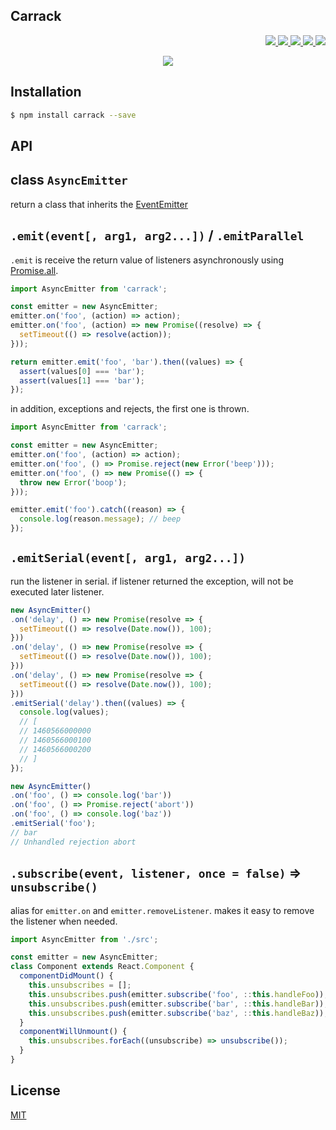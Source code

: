 Carrack
---

<p align="right">
  <a href="https://npmjs.org/package/carrack">
    <img src="https://img.shields.io/npm/v/carrack.svg?style=flat-square">
  </a>
  <a href="https://travis-ci.org/59naga/carrack">
    <img src="http://img.shields.io/travis/59naga/carrack.svg?style=flat-square">
  </a>
  <a href="https://codeclimate.com/github/59naga/carrack/coverage">
    <img src="https://img.shields.io/codeclimate/github/59naga/carrack.svg?style=flat-square">
  </a>
  <a href="https://codeclimate.com/github/59naga/carrack">
    <img src="https://img.shields.io/codeclimate/coverage/github/59naga/carrack.svg?style=flat-square">
  </a>
  <a href="https://gemnasium.com/59naga/carrack">
    <img src="https://img.shields.io/gemnasium/59naga/carrack.svg?style=flat-square">
  </a>
</p>

<p align="center">
  <a href="https://saucelabs.com/u/59798">
    <img src="http://soysauce.berabou.me/u/59798/carrack.svg">
  </a>
</p>

Installation
---
```bash
$ npm install carrack --save
```

API
---

class `AsyncEmitter`
---

return a class that inherits the [EventEmitter](https://nodejs.org/api/events.html)

`.emit(event[, arg1, arg2...])` / `.emitParallel`
---

`.emit` is receive the return value of listeners asynchronously using [Promise.all](http://bluebirdjs.com/docs/api/promise.all.html).

```js
import AsyncEmitter from 'carrack';

const emitter = new AsyncEmitter;
emitter.on('foo', (action) => action);
emitter.on('foo', (action) => new Promise((resolve) => {
  setTimeout(() => resolve(action));
}));

return emitter.emit('foo', 'bar').then((values) => {
  assert(values[0] === 'bar');
  assert(values[1] === 'bar');
});
```

in addition, exceptions and rejects, the first one is thrown.

```js
import AsyncEmitter from 'carrack';

const emitter = new AsyncEmitter;
emitter.on('foo', (action) => action);
emitter.on('foo', () => Promise.reject(new Error('beep')));
emitter.on('foo', () => new Promise(() => {
  throw new Error('boop');
}));

emitter.emit('foo').catch((reason) => {
  console.log(reason.message); // beep
});
```

`.emitSerial(event[, arg1, arg2...])`
---

run the listener in serial.
if listener returned the exception, will not be executed later listener.

```js
new AsyncEmitter()
.on('delay', () => new Promise(resolve => {
  setTimeout(() => resolve(Date.now()), 100);
}))
.on('delay', () => new Promise(resolve => {
  setTimeout(() => resolve(Date.now()), 100);
}))
.on('delay', () => new Promise(resolve => {
  setTimeout(() => resolve(Date.now()), 100);
}))
.emitSerial('delay').then((values) => {
  console.log(values);
  // [
  // 1460566000000
  // 1460566000100
  // 1460566000200
  // ]
});

new AsyncEmitter()
.on('foo', () => console.log('bar'))
.on('foo', () => Promise.reject('abort'))
.on('foo', () => console.log('baz'))
.emitSerial('foo');
// bar
// Unhandled rejection abort
```

`.subscribe(event, listener, once = false)` => `unsubscribe()`
---
alias for `emitter.on` and `emitter.removeListener`.
makes it easy to remove the listener when needed.

```js
import AsyncEmitter from './src';

const emitter = new AsyncEmitter;
class Component extends React.Component {
  componentDidMount() {
    this.unsubscribes = [];
    this.unsubscribes.push(emitter.subscribe('foo', ::this.handleFoo));
    this.unsubscribes.push(emitter.subscribe('bar', ::this.handleBar));
    this.unsubscribes.push(emitter.subscribe('baz', ::this.handleBaz));
  }
  componentWillUnmount() {
    this.unsubscribes.forEach((unsubscribe) => unsubscribe());
  }
}
```

License
---
[MIT](http://59naga.mit-license.org/)
